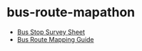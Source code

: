 # bus-route-mapathon

* [Bus Stop Survey Sheet](/bus-route-mapathon/bus-stops.html)
* [Bus Route Mapping Guide](/bus-route-mapathon/bus-route-mapping-guide.html)
